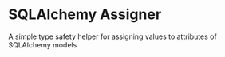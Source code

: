 # SQLAlchemy Assigner

A simple type safety helper for assigning values to attributes of SQLAlchemy models
